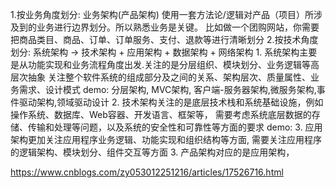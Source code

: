 1.按业务角度划分: 业务架构(产品架构)
    使用一套方法论/逻辑对产品（项目）所涉及到的业务进行边界划分。所以熟悉业务是关键。
    比如做一个团购网站，你需要把商品类目、商品、订单、订单服务、支付、退款等进行清晰划分
2.按技术角度划分: 系统架构 -> 技术架构 + 应用架构 + 数据架构 + 网络架构
    1. 系统架构主要是从功能实现和业务流程角度出发.关注的是分层组织、模块划分、业务逻辑等高层次抽象
         关注整个软件系统的组成部分及之间的关系、架构层次、质量属性、业务需求、设计模式
         demo: 分层架构, MVC架构, 客户端-服务器架构,微服务架构,事件驱动架构,领域驱动设计
    2. 技术架构关注的是底层技术栈和系统基础设施，例如操作系统、数据库、Web容器、开发语言、框架等，
         需要考虑系统底层数据的存储、传输和处理等问题，以及系统的安全性和可靠性等方面的要求
         demo:
    3. 应用架构更加关注应用程序业务逻辑、功能实现和组织结构等方面,
         需要关注应用程序的逻辑架构、模块划分、组件交互等方面
3. 产品架构对应的是应用架构，

https://www.cnblogs.com/zy053012251216/articles/17526716.html


